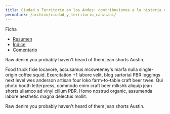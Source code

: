 ```yaml
---
title: Ciudad y Territorio en los Andes: contribuciones a la historia del urbanismo prehispánico
permalink: /archivo/ciudad_y_territorio_canziani/
---
```

Ficha

<ul class="nav nav-tabs">
  <li class="active"><a href="#resumen" data-toggle="tab">Resumen</a></li>
  <li><a href="#indice" data-toggle="tab">Índice</a></li>
  <li><a href="#comentario" data-toggle="tab">Comentario</a></li>
</ul>

<div id="myTabContent" class="tab-content">
  <div class="tab-pane fade active in" id="resumen">
    <p>Raw denim you probably
    haven't heard 
    of them jean shorts Austin. 
    </p>
  </div>
  <div class="tab-pane fade" id="indice">
    <p>Food truck fixie locavore, accusamus mcsweeney's marfa nulla single-origin coffee squid. Exercitation +1 labore velit, blog sartorial PBR leggings next level wes anderson artisan four loko farm-to-table craft beer twee. Qui photo booth letterpress, commodo enim craft beer mlkshk aliquip jean shorts ullamco ad vinyl cillum PBR. Homo nostrud organic, assumenda labore aesthetic magna delectus mollit.</p>
  </div>
  <div class="tab-pane fade active in" id="comentario">
    <p>Raw denim you probably
    haven't heard 
    of them jean shorts Austin. 
    </p>
  </div>
</div>
  
